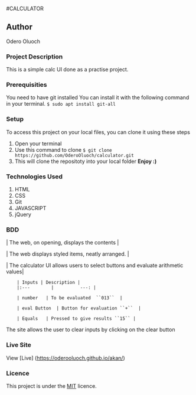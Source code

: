 #CALCULATOR

## Author
Odero Oluoch

### Project Description
This is a simple calc UI done as a practise project.


### Prerequisities
You need to have git installed
You can install it with the following command in your terminal.
`$ sudo apt install git-all`

### Setup
To access this project on your local files, you can clone it using these steps
1. Open your terminal
2. Use this command to clone `$ git clone https://github.com/OderoOluoch/calculator.git`
3. This will clone the repositoty into your local folder
 __Enjoy :)__

### Technologies Used
1. HTML
2. CSS
3. Git
4. JAVASCRIPT
5. jQuery

### BDD
| The web, on opening, displays the contents |

| The web displays styled items, neatly arranged. |

| The calculator UI allows users to select buttons and evaluate arithmetic values|

        | Inputs | Description |
        |:---        |          ---: |

        | number   | To be evaluated  ``013``  |

        | eval Button  | Button for evaluation ``+``  |

        | Equals   | Pressed to give results ``15`` |


        
The site allows the user to clear inputs by clicking on the clear button
    

### Live Site
View [Live] (https://oderooluoch.github.io/akan/)

### Licence
This project is under the  [MIT](LICENSE) licence.